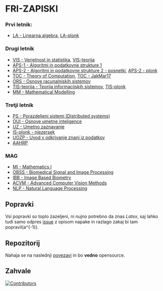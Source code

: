 # FRI-ZAPISKI

### Prvi letnik:

- [LA - Linearna algebra](https://spagnolog.github.io/FRI-ZAPISKI/LA/la.pdf), [LA-plonk](https://spagnolog.github.io/FRI-ZAPISKI/LA/plonk/la-plonk.pdf)

### Drugi letnik

- [VIS - Verjetnost in statistika](https://spagnolog.github.io/FRI-ZAPISKI/VIS/vis.pdf), [VIS-teorija](https://github.com/bl4ko/statistics-theory)
- [APS-1 - Algoritmi in podatkovne strukture 1](https://github.com/spagnoloG/FRI-ZAPISKI/blob/main/APS/aps.md)
- [APS-2 - Algoritmi in podatkovne strukture 2 - posnetki](https://github.com/spagnoloG/FRI-ZAPISKI/blob/main/APS2/posnetki.md), [APS-2 - plonk](https://spagnolog.github.io/FRI-ZAPISKI/APS2/aps2.pdf)
- [TOC - Theory of Computation](https://spagnolog.github.io/FRI-ZAPISKI/TOC/toc.pdf), [TOC - JakMar17 ](https://github.com/JakMar17/IRZ-skripta)
- [ORS - Osnove racunalniskih sistemov](https://github.com/spagnoloG/FRI-ZAPISKI/blob/main/ORS/ors.md)
- [TIS-teorija - Teorija informacijskih sistemov](https://spagnolog.github.io/FRI-ZAPISKI/TIS/tis.pdf), [TIS-plonk](https://spagnolog.github.io/FRI-ZAPISKI/TIS/plonk.pdf)
- [MM - Mathematical Modelling](https://spagnolog.github.io/FRI-ZAPISKI/MM/mm.pdf)

### Tretji letnik

- [PS - Porazdeljeni sistemi (Distributed systems)](https://github.com/spagnoloG/FRI-ZAPISKI/blob/main/PS/PS.md)
- [OUI - Osnove umetne inteligence](https://spagnolog.github.io/FRI-ZAPISKI/OUI/oui.pdf)
- [UZ - Umetno zaznavanje](https://spagnolog.github.io/FRI-ZAPISKI/UZ/uz.pdf)
- [IS-plonk - njezersek](https://github.com/njezersek/Zapiski-vprasanja-inteligentni-sistemi)
- [UOZP - Uvod v odkrivanje znanj iz podatkov](https://github.com/spagnoloG/FRI-ZAPISKI/blob/main/UOZP/UOZP.md)
- [AAHRP](https://spagnolog.github.io/FRI-ZAPISKI/AAHRP/aahrp.pdf)

### MAG

- [MI - Mathematics I](https://spagnolog.github.io/FRI-ZAPISKI/MI/mi.pdf)
- [OBSS - Biomedical Signal and Image Processing](https://github.com/spagnoloG/FRI-ZAPISKI/blob/main/OBSS/OBSS.md)
- [IBB - Image Based Biometry](https://github.com/spagnoloG/FRI-ZAPISKI/blob/main/IBB/IBB.md)
- [ACVM - Advanced Computer Vision Methods](https://spagnolog.github.io/FRI-ZAPISKI/ACVM/acvm.pdf)
- [NLP - Natural Language Processing](https://github.com/spagnoloG/FRI-ZAPISKI/blob/main/NLP/main.md)

## Popravki

Vsi popravki so toplo zazeljeni, ni nujno potrebno da znas _Latex_, saj lahko tudi samo odpres [issue](https://github.com/spagnoloG/FRI-ZAPISKI/issues)
z opisom napake in razlago zakaj bi tam popravil(a^{-1}).

## Repozitorij

Nahaja se na naslednji [povezavi](https://github.com/spagnoloG/FRI-ZAPISKI) in bo **vedno** opensource.

## Zahvale

[![Contributors](https://img.shields.io/badge/contributors-see%20here-blue)](https://github.com/spagnoloG/FRI-ZAPISKI/graphs/contributors)
